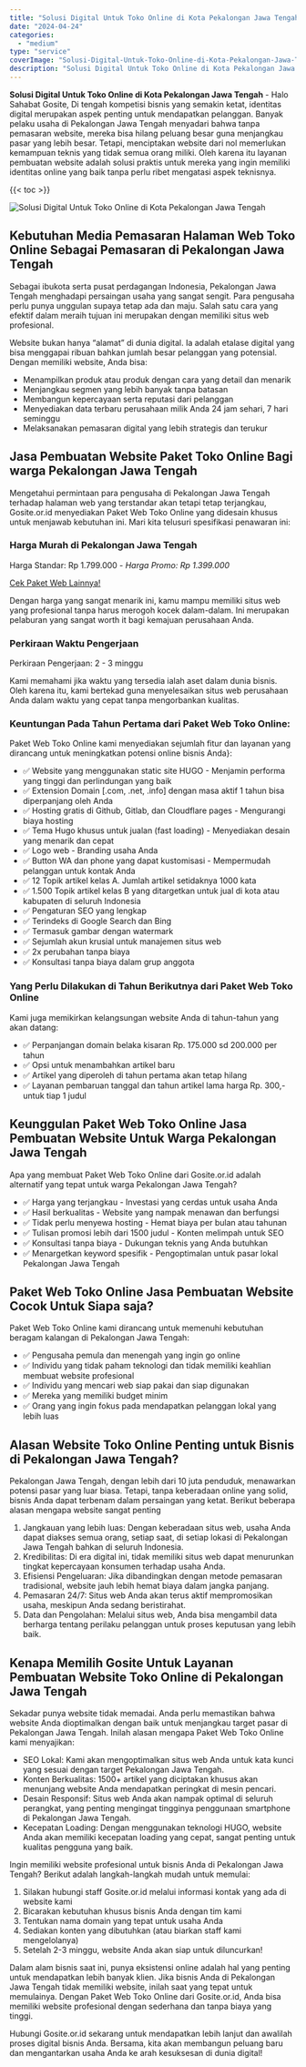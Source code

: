 ```yaml
---
title: "Solusi Digital Untuk Toko Online di Kota Pekalongan Jawa Tengah"
date: "2024-04-24"
categories: 
  - "medium"
type: "service"
coverImage: "Solusi-Digital-Untuk-Toko-Online-di-Kota-Pekalongan-Jawa-Tengah.png"
description: "Solusi Digital Untuk Toko Online di Kota Pekalongan Jawa Tengah. Hubungi Gosite.or.id sekarang untuk mendapatkan lebih lanjut dan awalilah proses digital bis..."
---
```


**Solusi Digital Untuk Toko Online di Kota Pekalongan Jawa Tengah** - Halo Sahabat Gosite, Di tengah kompetisi bisnis yang semakin ketat, identitas digital merupakan aspek penting untuk mendapatkan pelanggan. Banyak pelaku usaha di Pekalongan Jawa Tengah menyadari bahwa tanpa pemasaran website, mereka bisa hilang peluang besar guna menjangkau pasar yang lebih besar. Tetapi, menciptakan website dari nol memerlukan kemampuan teknis yang tidak semua orang miliki. Oleh karena itu layanan pembuatan website adalah solusi praktis untuk mereka yang ingin memiliki identitas online yang baik tanpa perlu ribet mengatasi aspek teknisnya.

{{< toc >}}

![Solusi Digital Untuk Toko Online di Kota Pekalongan Jawa Tengah](/images/medium/Solusi-Digital-Untuk-Toko-Online-di-Kota-Pekalongan-Jawa-Tengah.png)

## Kebutuhan Media Pemasaran Halaman Web Toko Online Sebagai Pemasaran di Pekalongan Jawa Tengah

Sebagai ibukota serta pusat perdagangan Indonesia, Pekalongan Jawa Tengah menghadapi persaingan usaha yang sangat sengit. Para pengusaha perlu punya unggulan supaya tetap ada dan maju. Salah satu cara yang efektif dalam meraih tujuan ini merupakan dengan memiliki situs web profesional.

Website bukan hanya “alamat” di dunia digital. Ia adalah etalase digital yang bisa menggapai ribuan bahkan jumlah besar pelanggan yang potensial. Dengan memiliki website, Anda bisa:

- Menampilkan produk atau produk dengan cara yang detail dan menarik
- Menjangkau segmen yang lebih banyak tanpa batasan
- Membangun kepercayaan serta reputasi dari pelanggan
- Menyediakan data terbaru perusahaan milik Anda 24 jam sehari, 7 hari seminggu
- Melaksanakan pemasaran digital yang lebih strategis dan terukur

## Jasa Pembuatan Website Paket Toko Online Bagi warga Pekalongan Jawa Tengah

Mengetahui permintaan para pengusaha di Pekalongan Jawa Tengah terhadap halaman web yang terstandar akan tetapi tetap terjangkau, Gosite.or.id menyediakan Paket Web Toko Online yang didesain khusus untuk menjawab kebutuhan ini. Mari kita telusuri spesifikasi penawaran ini:

### Harga Murah di Pekalongan Jawa Tengah

<a class="cta-button">Harga Standar: Rp 1.799.000 - <em>Harga Promo: Rp 1.399.000</em></a>

<a href="/jasa-web/" class="cta-button">Cek Paket Web Lainnya!</a>

Dengan harga yang sangat menarik ini, kamu mampu memiliki situs web yang profesional tanpa harus merogoh kocek dalam-dalam. Ini merupakan pelaburan yang sangat worth it bagi kemajuan perusahaan Anda.

### Perkiraan Waktu Pengerjaan

Perkiraan Pengerjaan: 2 - 3 minggu

Kami memahami jika waktu yang tersedia ialah aset dalam dunia bisnis. Oleh karena itu, kami bertekad guna menyelesaikan situs web perusahaan Anda dalam waktu yang cepat tanpa mengorbankan kualitas.

### Keuntungan Pada Tahun Pertama dari Paket Web Toko Online:

Paket Web Toko Online kami menyediakan sejumlah fitur dan layanan yang dirancang untuk meningkatkan potensi online bisnis Anda}:

- ✅ Website yang menggunakan static site HUGO - Menjamin performa yang tinggi dan perlindungan yang baik
- ✅ Extension Domain \[.com, .net, .info\] dengan masa aktif 1 tahun bisa diperpanjang oleh Anda
- ✅ Hosting gratis di Github, Gitlab, dan Cloudflare pages - Mengurangi biaya hosting
- ✅ Tema Hugo khusus untuk jualan (fast loading) - Menyediakan desain yang menarik dan cepat
- ✅ Logo web - Branding usaha Anda
- ✅ Button WA dan phone yang dapat kustomisasi - Mempermudah pelanggan untuk kontak Anda
- ✅ 12 Topik artikel kelas A. Jumlah artikel setidaknya 1000 kata
- ✅ 1.500 Topik artikel kelas B yang ditargetkan untuk jual di kota atau kabupaten di seluruh Indonesia
- ✅ Pengaturan SEO yang lengkap
- ✅ Terindeks di Google Search dan Bing
- ✅ Termasuk gambar dengan watermark
- ✅ Sejumlah akun krusial untuk manajemen situs web
- ✅ 2x perubahan tanpa biaya
- ✅ Konsultasi tanpa biaya dalam grup anggota

### Yang Perlu Dilakukan di Tahun Berikutnya dari Paket Web Toko Online

Kami juga memikirkan kelangsungan website Anda di tahun-tahun yang akan datang:

- ✅ Perpanjangan domain belaka kisaran Rp. 175.000 sd 200.000 per tahun
- ✅ Opsi untuk menambahkan artikel baru
- ✅ Artikel yang diperoleh di tahun pertama akan tetap hilang
- ✅ Layanan pembaruan tanggal dan tahun artikel lama harga Rp. 300,- untuk tiap 1 judul

## Keunggulan Paket Web Toko Online Jasa Pembuatan Website Untuk Warga Pekalongan Jawa Tengah

Apa yang membuat Paket Web Toko Online dari Gosite.or.id adalah alternatif yang tepat untuk warga Pekalongan Jawa Tengah?

- ✅ Harga yang terjangkau - Investasi yang cerdas untuk usaha Anda
- ✅ Hasil berkualitas - Website yang nampak menawan dan berfungsi
- ✅ Tidak perlu menyewa hosting - Hemat biaya per bulan atau tahunan
- ✅ Tulisan promosi lebih dari 1500 judul - Konten melimpah untuk SEO
- ✅ Konsultasi tanpa biaya - Dukungan teknis yang Anda butuhkan
- ✅ Menargetkan keyword spesifik - Pengoptimalan untuk pasar lokal Pekalongan Jawa Tengah

## Paket Web Toko Online Jasa Pembuatan Website Cocok Untuk Siapa saja?

Paket Web Toko Online kami dirancang untuk memenuhi kebutuhan beragam kalangan di Pekalongan Jawa Tengah:

- ✅ Pengusaha pemula dan menengah yang ingin go online
- ✅ Individu yang tidak paham teknologi dan tidak memiliki keahlian membuat website profesional
- ✅ Individu yang mencari web siap pakai dan siap digunakan
- ✅ Mereka yang memiliki budget minim
- ✅ Orang yang ingin fokus pada mendapatkan pelanggan lokal yang lebih luas

## Alasan Website Toko Online Penting untuk Bisnis di Pekalongan Jawa Tengah?

Pekalongan Jawa Tengah, dengan lebih dari 10 juta penduduk, menawarkan potensi pasar yang luar biasa. Tetapi, tanpa keberadaan online yang solid, bisnis Anda dapat terbenam dalam persaingan yang ketat. Berikut beberapa alasan mengapa website sangat penting

1. Jangkauan yang lebih luas: Dengan keberadaan situs web, usaha Anda dapat diakses semua orang, setiap saat, di setiap lokasi di Pekalongan Jawa Tengah bahkan di seluruh Indonesia.
2. Kredibilitas: Di era digital ini, tidak memiliki situs web dapat menurunkan tingkat kepercayaan konsumen terhadap usaha Anda.
3. Efisiensi Pengeluaran: Jika dibandingkan dengan metode pemasaran tradisional, website jauh lebih hemat biaya dalam jangka panjang.
4. Pemasaran 24/7: Situs web Anda akan terus aktif mempromosikan usaha, meskipun Anda sedang beristirahat.
5. Data dan Pengolahan: Melalui situs web, Anda bisa mengambil data berharga tentang perilaku pelanggan untuk proses keputusan yang lebih baik.

## Kenapa Memilih Gosite Untuk Layanan Pembuatan Website Toko Online di Pekalongan Jawa Tengah

Sekadar punya website tidak memadai. Anda perlu memastikan bahwa website Anda dioptimalkan dengan baik untuk menjangkau target pasar di Pekalongan Jawa Tengah. Inilah alasan mengapa Paket Web Toko Online kami menyajikan:

- SEO Lokal: Kami akan mengoptimalkan situs web Anda untuk kata kunci yang sesuai dengan target Pekalongan Jawa Tengah.
- Konten Berkualitas: 1500+ artikel yang diciptakan khusus akan menunjang website Anda mendapatkan peringkat di mesin pencari.
- Desain Responsif: Situs web Anda akan nampak optimal di seluruh perangkat, yang penting mengingat tingginya penggunaan smartphone di Pekalongan Jawa Tengah.
- Kecepatan Loading: Dengan menggunakan teknologi HUGO, website Anda akan memiliki kecepatan loading yang cepat, sangat penting untuk kualitas pengguna yang baik.

Ingin memiliki website profesional untuk bisnis Anda di Pekalongan Jawa Tengah? Berikut adalah langkah-langkah mudah untuk memulai:

1. Silakan hubungi staff Gosite.or.id melalui informasi kontak yang ada di website kami
2. Bicarakan kebutuhan khusus bisnis Anda dengan tim kami
3. Tentukan nama domain yang tepat untuk usaha Anda
4. Sediakan konten yang dibutuhkan (atau biarkan staff kami mengelolanya)
5. Setelah 2-3 minggu, website Anda akan siap untuk diluncurkan!

Dalam alam bisnis saat ini, punya eksistensi online adalah hal yang penting untuk mendapatkan lebih banyak klien. Jika bisnis Anda di Pekalongan Jawa Tengah tidak memiliki website, inilah saat yang tepat untuk memulainya. Dengan Paket Web Toko Online dari Gosite.or.id, Anda bisa memiliki website profesional dengan sederhana dan tanpa biaya yang tinggi.

Hubungi Gosite.or.id sekarang untuk mendapatkan lebih lanjut dan awalilah proses digital bisnis Anda. Bersama, kita akan membangun peluang baru dan mengantarkan usaha Anda ke arah kesuksesan di dunia digital!